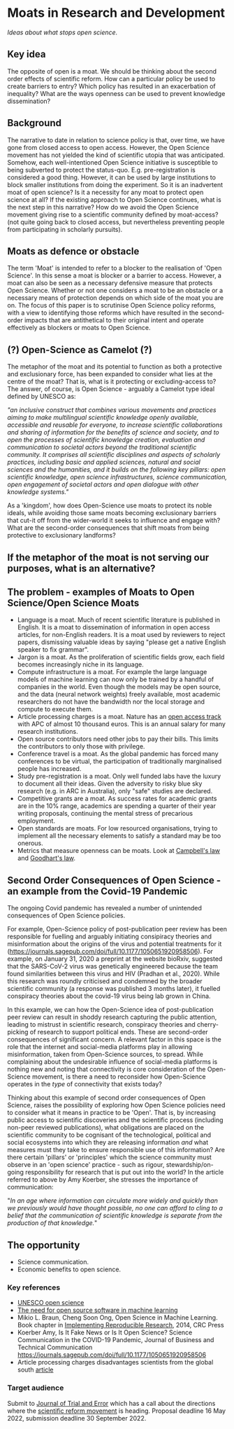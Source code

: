 # Moats in Research and Development
*Ideas about what stops open science.*

## Key idea
The opposite of open is a moat. We should be thinking about the second order
effects of scientific reform. How can a particular policy be used to create
barriers to entry? Which policy has resulted in an exacerbation of inequality?
What are the ways openness can be used to prevent knowledge dissemination?

## Background
The narrative to date in relation to science policy is that, over time, we have gone from closed access to open access.
However, the Open Science movement has not yielded the kind of scientific utopia that was anticipated.
Somehow, each well-intentioned Open Science initiative is susceptible to being subverted to protect the status-quo. E.g. pre-registration is considered a good thing. However, it can be used by large institutions to block smaller institutions from doing the experiment. So it is an inadvertent moat of open science? Is it a necessity for any moat to protect open science at all?
If the existing approach to Open Science continues, what is the next step in this narrative? How do we avoid the Open Science movement giving rise to a scientific community defined by moat-access? (not quite going back to closed access, but nevertheless preventing people from participating in scholarly pursuits). 

## Moats as defence or obstacle 
The term 'Moat' is intended to refer to a blocker to the realisation of 'Open Science'. In this sense a moat is blocker or a barrier to access.
However, a moat can also be seen as a necessary defensive measure that protects Open Science. 
Whether or not one considers a moat to be an obstacle or a necessary means of protection depends on which side of the moat you are on.
The focus of this paper is to scrutinise Open Science policy reforms, with a view to identifying those reforms which have resulted in the second-order impacts that are antithetical to their original intent and operate effectively as blockers or moats to Open Science. 

## (?) Open-Science as Camelot (?)
The metaphor of the moat and its potential to function as both a protective and exclusionary force, has been expanded to consider what lies at the centre of the moat? That is, what is it protecting or excluding-access to? The answer, of course, is Open Science - arguably a Camelot type ideal defined by UNESCO as:

  _"an inclusive construct that combines various movements and practices aiming to make multilingual scientific knowledge openly  available,        accessible  and  reusable  for  everyone,  to  increase  scientific  collaborations  and  sharing of information for the benefits of science and society, and to open the processes of scientific knowledge creation, evaluation and communication to societal actors beyond the traditional scientific community. It comprises all scientific disciplines and aspects of scholarly practices, including basic and applied sciences, natural and social sciences and the humanities, and it builds on the following key pillars: open scientific knowledge, open science infrastructures, science communication, open engagement of societal actors and open dialogue with other knowledge systems."_

As a 'kingdom', how does Open-Science use moats to protect its noble ideals, while avoiding those same moats becoming exclusionary barriers that cut-it off from the wider-world it seeks to influence and engage with? What are the second-order consequences that shift moats from being protective to exclusionary landforms? 

  ## If the metaphor of the moat is not serving our purposes, what is an alternative? 

## The problem - examples of Moats to Open Science/Open Science Moats
- Language is a moat. Much of recent scientific literature is published in English.
  It is a moat to dissemination of information in open access articles, for
  non-English readers. It is a moat used by reviewers to reject papers, dismissing
  valuable ideas by saying "please get a native English speaker to fix grammar".
- Jargon is a moat. As the proliferation of scientific fields grow, each field
  becomes increasingly niche in its language.
- Compute infrastructure is a moat. For example the large language models of
  machine learning can now only be trained by a handful of companies in the world.
  Even though the models may be open source, and the data (neural network weights)
  freely available, most academic researchers do not have the bandwidth nor
  the local storage and compute to execute them.
- Article processing charges is a moat. Nature has an
  [open access track](https://www.nature.com/articles/d41586-020-03324-y) with APC
  of almost 10 thousand euros. This is an annual salary for many research
  institutions.
- Open source contributors need other jobs to pay their bills. This limits the
  contributors to only those with privilege.
- Conference travel is a moat. As the global pandemic has forced many conferences
  to be virtual, the participation of traditionally marginalised people has
  increased.
- Study pre-registration is a moat. Only well funded labs have the luxury to
  document all their ideas. Given the adversity to risky blue sky research
  (e.g. in ARC in Australia), only "safe" studies are declared.
- Competitive grants are a moat. As success rates for academic grants are
  in the 10% range, academics are spending a quarter of their year writing
  proposals, continuing the mental stress of precarious employment.
- Open standards are moats. For low resourced organisations, trying to implement
  all the necessary elements to satisfy a standard may be too onerous.
- Metrics that measure openness can be moats. Look at 
  [Campbell's law](https://en.wikipedia.org/wiki/Campbell%27s_law) and
  [Goodhart's law](https://en.wikipedia.org/wiki/Goodhart%27s_law).

## Second Order Consequences of Open Science - an example from the Covid-19 Pandemic
The ongoing Covid pandemic has revealed a number of unintended consequences of Open Science policies. 

For example, Open-Science policy of post-publication peer review has been responsible for fuelling and arguably initiating consipiracy theories and misinformation about the origins of the virus and potential treatments for it (https://journals.sagepub.com/doi/full/10.1177/1050651920958506). For example, on January 31, 2020 a preprint at the website bioRxiv, suggested that the SARS-CoV-2 virus was genetically engineered because the team found similarities between this virus and HIV (Pradhan et al., 2020). While this research was roundly criticised and condemned by the broader scientific community (a response was published 3 months later), it fuelled conspiracy theories about the covid-19 virus being lab grown in China. 

In this example, we can how the Open-Science idea of post-publication peer review can result in shoddy research capturing the public attention, leading to mistrust in scientific research, conspiracy theories and cherry-picking of research to support political ends. These are second-order consequences of significant concern. A relevant factor in this space is the role that the internet and social-media platforms play in allowing misinformation, taken from Open-Science sources, to spread. While complaining about the undesirable influence of social-media platforms is nothing new and noting that connectivity is core consideration of the Open-Science movement, is there a need to reconsider how Open-Science operates in the _type_ of connectivity that exists today? 

Thinking about this example of second order consequences of Open Science, raises the possibility of exploring how Open Science policies need to consider what it means in practice to be 'Open'. That is, by increasing public access to scientific discoveries and the scientific process (including non-peer reviewed publications), what obligations are placed on the scientific community to be cognisant of the technological, political and social ecosystems into which they are releasing information _and_ what measures must they take to ensure responsible use of this information? Are there certain 'pillars' or 'principles' which the science community must observe in an 'open science' practice - such as rigour, stewardship/on-going responsibility for research that is put out into the world? In the article referred to above by Amy Koerber, she stresses the importance of communication:

"_In an age where information can circulate more widely and quickly than we previously would have thought possible, no one can afford to cling to a belief that the communication of scientific knowledge is separate from the production of that knowledge._"


## The opportunity

- Science communication.
- Economic benefits to open science.


### Key references

- [UNESCO open science](https://www.unesco.org/en/natural-sciences/open-science)
- [The need for open source software in machine learning](https://www.jmlr.org/papers/volume8/sonnenburg07a/sonnenburg07a.pdf)
- Mikio L. Braun, Cheng Soon Ong, Open Science in Machine Learning. Book chapter in [Implementing Reproducible Research](https://osf.io/s9tya/), 2014, CRC Press
- Koerber Amy, Is It Fake News or Is It Open Science? Science Communication in the COVID-19 Pandemic, Journal of Business and Technical Communication https://journals.sagepub.com/doi/full/10.1177/1050651920958506
- Article processing charges disadvantages scientists from the global south [article](https://tropicos.netlify.app/publication/smith-assessing-2021/)

### Target audience

Submit to [Journal of Trial and Error](https://archive.jtrialerror.com/)
which has a call about the directions where the
[scientific reform movement](https://leonidtiokhin.medium.com/is-scientific-reform-heading-in-the-right-direction-a-call-for-contributions-99110f2572f0)
is heading. Proposal deadline 16 May 2022, submission deadline 30 September 2022.
